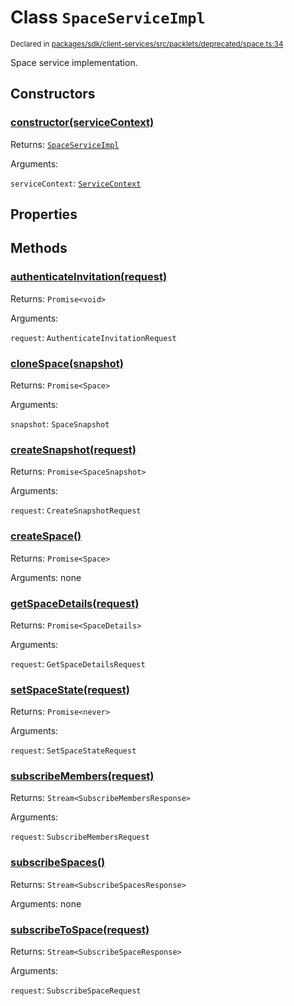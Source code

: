 # Class `SpaceServiceImpl`
<sub>Declared in [packages/sdk/client-services/src/packlets/deprecated/space.ts:34](https://github.com/dxos/protocols/blob/main/packages/sdk/client-services/src/packlets/deprecated/space.ts#L34)</sub>


Space service implementation.

## Constructors
### [constructor(serviceContext)](https://github.com/dxos/protocols/blob/main/packages/sdk/client-services/src/packlets/deprecated/space.ts#L37)


Returns: <code>[SpaceServiceImpl](/api/@dxos/client-services/classes/SpaceServiceImpl)</code>

Arguments: 

`serviceContext`: <code>[ServiceContext](/api/@dxos/client-services/classes/ServiceContext)</code>

## Properties

## Methods
### [authenticateInvitation(request)](https://github.com/dxos/protocols/blob/main/packages/sdk/client-services/src/packlets/deprecated/space.ts#L199)


Returns: <code>Promise&lt;void&gt;</code>

Arguments: 

`request`: <code>AuthenticateInvitationRequest</code>
### [cloneSpace(snapshot)](https://github.com/dxos/protocols/blob/main/packages/sdk/client-services/src/packlets/deprecated/space.ts#L158)


Returns: <code>Promise&lt;Space&gt;</code>

Arguments: 

`snapshot`: <code>SpaceSnapshot</code>
### [createSnapshot(request)](https://github.com/dxos/protocols/blob/main/packages/sdk/client-services/src/packlets/deprecated/space.ts#L239)


Returns: <code>Promise&lt;SpaceSnapshot&gt;</code>

Arguments: 

`request`: <code>CreateSnapshotRequest</code>
### [createSpace()](https://github.com/dxos/protocols/blob/main/packages/sdk/client-services/src/packlets/deprecated/space.ts#L148)


Returns: <code>Promise&lt;Space&gt;</code>

Arguments: none
### [getSpaceDetails(request)](https://github.com/dxos/protocols/blob/main/packages/sdk/client-services/src/packlets/deprecated/space.ts#L140)


Returns: <code>Promise&lt;SpaceDetails&gt;</code>

Arguments: 

`request`: <code>GetSpaceDetailsRequest</code>
### [setSpaceState(request)](https://github.com/dxos/protocols/blob/main/packages/sdk/client-services/src/packlets/deprecated/space.ts#L168)


Returns: <code>Promise&lt;never&gt;</code>

Arguments: 

`request`: <code>SetSpaceStateRequest</code>
### [subscribeMembers(request)](https://github.com/dxos/protocols/blob/main/packages/sdk/client-services/src/packlets/deprecated/space.ts#L210)


Returns: <code>Stream&lt;SubscribeMembersResponse&gt;</code>

Arguments: 

`request`: <code>SubscribeMembersRequest</code>
### [subscribeSpaces()](https://github.com/dxos/protocols/blob/main/packages/sdk/client-services/src/packlets/deprecated/space.ts#L94)


Returns: <code>Stream&lt;SubscribeSpacesResponse&gt;</code>

Arguments: none
### [subscribeToSpace(request)](https://github.com/dxos/protocols/blob/main/packages/sdk/client-services/src/packlets/deprecated/space.ts#L39)


Returns: <code>Stream&lt;SubscribeSpaceResponse&gt;</code>

Arguments: 

`request`: <code>SubscribeSpaceRequest</code>